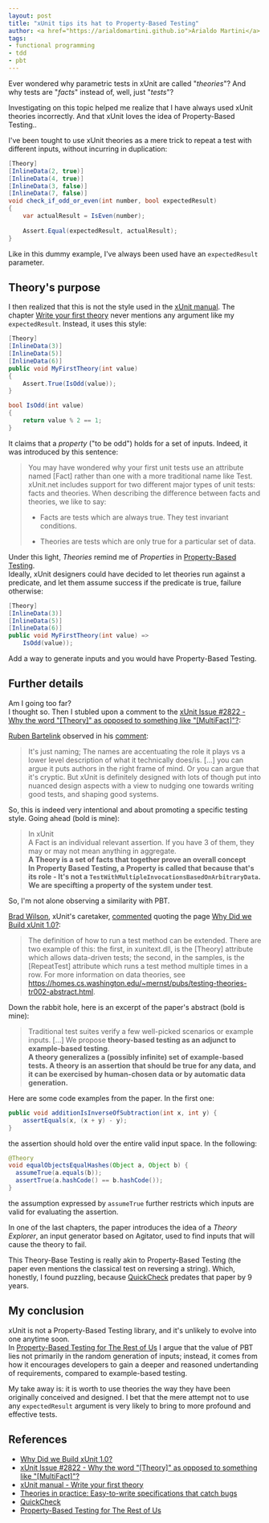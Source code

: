```yaml
---
layout: post
title: "xUnit tips its hat to Property-Based Testing"
author: <a href="https://arialdomartini.github.io">Arialdo Martini</a>
tags:
- functional programming
- tdd
- pbt
---
```

Ever wondered why parametric tests in xUnit are called "*theories*"? And
why tests are "*facts*" instead of, well, just "*tests*"?

Investigating on this topic helped me realize that I have always used
xUnit theories incorrectly. And that xUnit loves the idea of Property-Based
Testing..

<!--more-->

I've been tought to use xUnit theories as a mere trick to repeat a
test with different inputs, without incurring in duplication:

```csharp
[Theory]
[InlineData(2, true)]
[InlineData(4, true)]
[InlineData(3, false)]
[InlineData(7, false)]
void check_if_odd_or_even(int number, bool expectedResult)
{
    var actualResult = IsEven(number);
    
    Assert.Equal(expectedResult, actualResult);
}
```

Like in this dummy example, I've always been used  have an
`expectedResult` parameter.

## Theory's purpose

I then realized that this is not the style used in the [xUnit
manual][manual]. The chapter [Write your first theory][write-theory]
never mentions any argument like my `expectedResult`. Instead, it uses
this style:

```csharp
[Theory]
[InlineData(3)]
[InlineData(5)]
[InlineData(6)]
public void MyFirstTheory(int value)
{
    Assert.True(IsOdd(value));
}

bool IsOdd(int value)
{
    return value % 2 == 1;
}
```

It claims that a *property* ("to be odd") holds for a set of inputs.
Indeed, it was introduced by this sentence:

> You may have wondered why your first unit tests use an attribute
> named [Fact] rather than one with a more traditional name like Test.
> xUnit.net includes support for two different major types of unit
> tests: facts and theories. When describing the difference between
> facts and theories, we like to say:
>
> - Facts are tests which are always true. They test invariant
>   conditions.
>
> - Theories are tests which are only true for a particular set of
>   data.

Under this light, *Theories* remind me of *Properties* in
[Property-Based Testing][property].  
Ideally, xUnit designers could have decided to let theories run
against a predicate, and let them assume success if the predicate is
true, failure otherwise:

```csharp
[Theory]
[InlineData(3)]
[InlineData(5)]
[InlineData(6)]
public void MyFirstTheory(int value) =>
    IsOdd(value));
```

Add a way to generate inputs and you would have Property-Based
Testing.

## Further details
Am I going too far?  
I thought so. Then I stubled upon a comment to the [xUnit Issue
#2822 - Why the word "\[Theory\]" as opposed to something like
"\[MultiFact\]"?][issue-2822]:


[Ruben Bartelink](https://github.com/bartelink) observed in his [comment](https://github.com/xunit/xunit/discussions/2822#discussioncomment-7593309):

> It's just naming; The names are accentuating the role it plays vs a
> lower level description of what it technically does/is. [...] you
> can argue it puts authors in the right frame of mind. Or you can
> argue that it's cryptic. But xUnit is definitely designed with lots
> of though put into nuanced design aspects with a view to nudging one
> towards writing good tests, and shaping good systems.


So, this is indeed very intentional and about promoting a specific
testing style. Going ahead (bold is mine):


> In xUnit  
> A Fact is an individual relevant assertion. If you have 3 of them,
> they may or may not mean anything in aggregate.  
> **A Theory is a set of facts that together prove an overall
> concept**  
> **In Property Based Testing, a Property is called that because
> that's its role - It's not a
> `TestWithMultipleInvocationsBasedOnArbitraryData`. We are specifting
> a property of the system under test**.

So, I'm not alone observing a similarity with PBT.

[Brad Wilson](https://github.com/bradwilson), xUnit's caretaker,
[commented](https://github.com/xunit/xunit/discussions/2822#discussioncomment-7602733)
quoting the page [Why Did we Build xUnit 1.0?][why-xunit]:

> The definition of how to run a test method can be extended. There
> are two example of this: the first, in xunitext.dll, is the [Theory]
> attribute which allows data-driven tests; the second, in the
> samples, is the [RepeatTest] attribute which runs a test method
> multiple times in a row. For more information on data theories, see
>  https://homes.cs.washington.edu/~mernst/pubs/testing-theories-tr002-abstract.html.

Down the rabbit hole, here is an excerpt of the paper's abstract (bold
is mine):

> Traditional test suites verify a few well-picked scenarios or
> example inputs. [...] We propose **theory-based testing as
> an adjunct to example-based testing**.  
> **A theory generalizes a (possibly infinite) set of example-based
> tests. A theory is an assertion that should be true for any data,
> and it can be exercised by human-chosen data or by automatic data
> generation.**  


Here are some code examples from the paper. In the first one:

```java
public void additionIsInverseOfSubtraction(int x, int y) {
    assertEquals(x, (x + y) - y);
}
```

the assertion should hold over the entire valid input space. In the
following:

```java
@Theory
void equalObjectsEqualHashes(Object a, Object b) {
  assumeTrue(a.equals(b));
  assertTrue(a.hashCode() == b.hashCode());
}
```

the assumption expressed by `assumeTrue` further restricts which
inputs are valid for evaluating the assertion.

In one of the last chapters, the paper introduces the idea of a
*Theory Explorer*, an input generator based on Agitator, used to find
inputs that will cause the theory to fail.

This Theory-Base Testing is really akin to Property-Based Testing (the
paper even mentions the classical test on reversing a string). Which,
honestly, I found puzzling, because [QuickCheck][quickcheck] predates
that paper by 9 years.


## My conclusion
xUnit is not a Property-Based Testing library, and it's unlikely to
evolve into one anytime soon.  
In [Property-Based Testing for The Rest of Us][property] I argue that
the value of PBT lies not primarily in the random generation of
inputs; instead, it comes from how it encourages developers to gain a
deeper and reasoned undertanding of requirements, compared to
example-based testing.

My take away is: it is worth to use theories the way they have been
originally conceived and designed. I bet that the mere attempt not to
use any `expectedResult` argument is very likely to bring to more
profound and effective tests.

## References

* [Why Did we Build xUnit 1.0?][why-xunit]
* [xUnit Issue #2822 - Why the word "\[Theory\]" as opposed to
  something like "\[MultiFact\]"?][issue-2822]
* [xUnit manual - Write your first theory][write-theory]
* [Theories in practice: Easy-to-write specifications that catch
  bugs][theories-in-practice]
* [QuickCheck][quickcheck]
* [Property-Based Testing for The Rest of Us][property]
  
[issue-2822]: https://github.com/xunit/xunit/discussions/2822
[why-xunit]: https://xunit.net/docs/why-did-we-build-xunit-1.0
[manual]: https://xunit.net/docs/getting-started/v3/cmdline
[write-theory]: https://xunit.net/docs/getting-started/v3/cmdline#write-your-first-theory
[theories-in-practice]: https://homes.cs.washington.edu/~mernst/pubs/testing-theories-tr002-abstract.html
[quickcheck]: https://www.cse.chalmers.se/~rjmh/QuickCheck/
[property]: https://arialdomartini.github.io/property-testing

